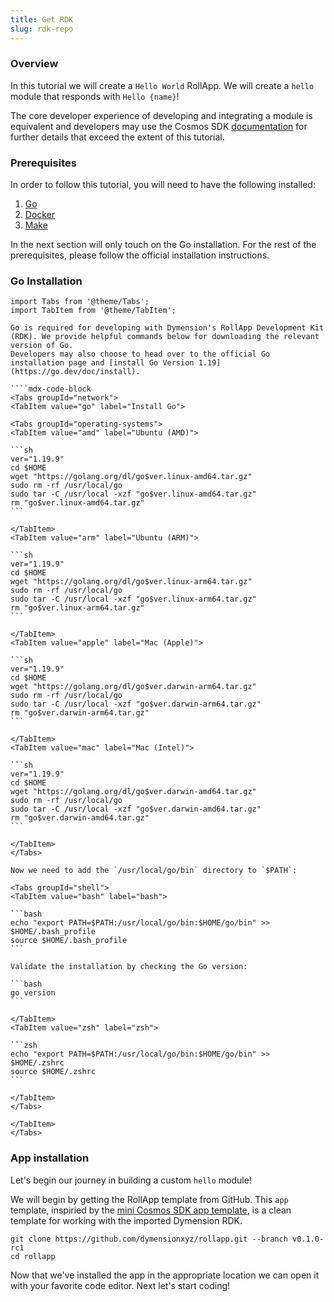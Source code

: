 ```yaml
---
title: Get RDK
slug: rdk-repo
---
```


### Overview

In this tutorial we will create a `Hello World` RollApp. We will create a `hello` module that responds with `Hello {name}`!

The core developer experience of developing and integrating a module is equivalent and developers may use the Cosmos SDK [documentation](https://docs.cosmos.network/) for further details that exceed the extent of this tutorial.

### Prerequisites

In order to follow this tutorial, you will need to have the following installed:

1. [Go](https://golang.org/doc/install)
2. [Docker](https://docs.docker.com/get-docker/)
3. [Make](https://www.gnu.org/software/make/)


In the next section will only touch on the Go installation. For the rest of the prerequisites, please follow the official installation instructions.

### Go Installation

`````mdx-code-block
import Tabs from '@theme/Tabs';
import TabItem from '@theme/TabItem';

Go is required for developing with Dymension's RollApp Development Kit (RDK). We provide helpful commands below for downloading the relevant version of Go.
Developers may also choose to head over to the official Go installation page and [install Go Version 1.19](https://go.dev/doc/install).

````mdx-code-block
<Tabs groupId="network">
<TabItem value="go" label="Install Go">

<Tabs groupId="operating-systems">
<TabItem value="amd" label="Ubuntu (AMD)">

```sh
ver="1.19.9"
cd $HOME
wget "https://golang.org/dl/go$ver.linux-amd64.tar.gz"
sudo rm -rf /usr/local/go
sudo tar -C /usr/local -xzf "go$ver.linux-amd64.tar.gz"
rm "go$ver.linux-amd64.tar.gz"
```

</TabItem>
<TabItem value="arm" label="Ubuntu (ARM)">

```sh
ver="1.19.9"
cd $HOME
wget "https://golang.org/dl/go$ver.linux-arm64.tar.gz"
sudo rm -rf /usr/local/go
sudo tar -C /usr/local -xzf "go$ver.linux-arm64.tar.gz"
rm "go$ver.linux-arm64.tar.gz"
```

</TabItem>
<TabItem value="apple" label="Mac (Apple)">

```sh
ver="1.19.9"
cd $HOME
wget "https://golang.org/dl/go$ver.darwin-arm64.tar.gz"
sudo rm -rf /usr/local/go
sudo tar -C /usr/local -xzf "go$ver.darwin-arm64.tar.gz"
rm "go$ver.darwin-arm64.tar.gz"
```

</TabItem>
<TabItem value="mac" label="Mac (Intel)">

```sh
ver="1.19.9"
cd $HOME
wget "https://golang.org/dl/go$ver.darwin-amd64.tar.gz"
sudo rm -rf /usr/local/go
sudo tar -C /usr/local -xzf "go$ver.darwin-amd64.tar.gz"
rm "go$ver.darwin-amd64.tar.gz"
```

</TabItem>
</Tabs>

Now we need to add the `/usr/local/go/bin` directory to `$PATH`:

<Tabs groupId="shell">
<TabItem value="bash" label="bash">

```bash
echo "export PATH=$PATH:/usr/local/go/bin:$HOME/go/bin" >> $HOME/.bash_profile
source $HOME/.bash_profile
```

Validate the installation by checking the Go version:

```bash
go version
```

</TabItem>
<TabItem value="zsh" label="zsh">

```zsh
echo "export PATH=$PATH:/usr/local/go/bin:$HOME/go/bin" >> $HOME/.zshrc
source $HOME/.zshrc
```

</TabItem>
</Tabs>

</TabItem>
</Tabs>
`````

### App installation

Let's begin our journey in building a custom `hello` module!

We will begin by getting the RollApp template from GitHub. This `app` template, inspiried by the [mini Cosmos SDK app template](https://github.com/julienrbrt/chain-minimal), is a clean template for working with the imported Dymension RDK.

```
git clone https://github.com/dymensionxyz/rollapp.git --branch v0.1.0-rc1
cd rollapp
```

Now that we've installed the app in the appropriate location we can open it with your favorite code editor. Next let's start coding!
